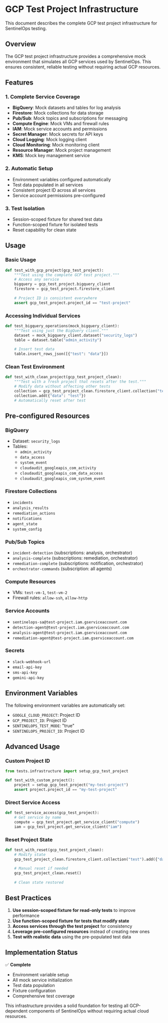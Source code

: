 # GCP Test Project Infrastructure

This document describes the complete GCP test project infrastructure for SentinelOps testing.

## Overview

The GCP test project infrastructure provides a comprehensive mock environment that simulates all GCP services used by SentinelOps. This ensures consistent, reliable testing without requiring actual GCP resources.

## Features

### 1. Complete Service Coverage
- **BigQuery**: Mock datasets and tables for log analysis
- **Firestore**: Mock collections for data storage
- **Pub/Sub**: Mock topics and subscriptions for messaging
- **Compute Engine**: Mock VMs and firewall rules
- **IAM**: Mock service accounts and permissions
- **Secret Manager**: Mock secrets for API keys
- **Cloud Logging**: Mock logging client
- **Cloud Monitoring**: Mock monitoring client
- **Resource Manager**: Mock project management
- **KMS**: Mock key management service

### 2. Automatic Setup
- Environment variables configured automatically
- Test data populated in all services
- Consistent project ID across all services
- Service account permissions pre-configured

### 3. Test Isolation
- Session-scoped fixture for shared test data
- Function-scoped fixture for isolated tests
- Reset capability for clean state

## Usage

### Basic Usage

```python
def test_with_gcp_project(gcp_test_project):
    """Test using the complete GCP test project."""
    # Access any service
    bigquery = gcp_test_project.bigquery_client
    firestore = gcp_test_project.firestore_client
    
    # Project ID is consistent everywhere
    assert gcp_test_project.project_id == "test-project"
```

### Accessing Individual Services

```python
def test_bigquery_operations(mock_bigquery_client):
    """Test using just the BigQuery client."""
    dataset = mock_bigquery_client.dataset("security_logs")
    table = dataset.table("admin_activity")
    
    # Insert test data
    table.insert_rows_json([{"test": "data"}])
```

### Clean Test Environment

```python
def test_with_clean_project(gcp_test_project_clean):
    """Test with a fresh project that resets after the test."""
    # Modify data without affecting other tests
    collection = gcp_test_project_clean.firestore_client.collection("test")
    collection.add({"data": "test"})
    # Automatically reset after test
```

## Pre-configured Resources

### BigQuery
- Dataset: `security_logs`
- Tables:
  - `admin_activity`
  - `data_access`
  - `system_event`
  - `cloudaudit_googleapis_com_activity`
  - `cloudaudit_googleapis_com_data_access`
  - `cloudaudit_googleapis_com_system_event`

### Firestore Collections
- `incidents`
- `analysis_results`
- `remediation_actions`
- `notifications`
- `agent_state`
- `system_config`

### Pub/Sub Topics
- `incident-detection` (subscriptions: analysis, orchestrator)
- `analysis-complete` (subscriptions: remediation, orchestrator)
- `remediation-complete` (subscriptions: notification, orchestrator)
- `orchestrator-commands` (subscription: all agents)

### Compute Resources
- VMs: `test-vm-1`, `test-vm-2`
- Firewall rules: `allow-ssh`, `allow-http`

### Service Accounts
- `sentinelops-sa@test-project.iam.gserviceaccount.com`
- `detection-agent@test-project.iam.gserviceaccount.com`
- `analysis-agent@test-project.iam.gserviceaccount.com`
- `remediation-agent@test-project.iam.gserviceaccount.com`

### Secrets
- `slack-webhook-url`
- `email-api-key`
- `sms-api-key`
- `gemini-api-key`

## Environment Variables

The following environment variables are automatically set:
- `GOOGLE_CLOUD_PROJECT`: Project ID
- `GCP_PROJECT_ID`: Project ID
- `SENTINELOPS_TEST_MODE`: "true"
- `SENTINELOPS_PROJECT_ID`: Project ID

## Advanced Usage

### Custom Project ID

```python
from tests.infrastructure import setup_gcp_test_project

def test_with_custom_project():
    project = setup_gcp_test_project("my-test-project")
    assert project.project_id == "my-test-project"
```

### Direct Service Access

```python
def test_service_access(gcp_test_project):
    # Get service by name
    compute = gcp_test_project.get_service_client("compute")
    iam = gcp_test_project.get_service_client("iam")
```

### Reset Project State

```python
def test_with_reset(gcp_test_project_clean):
    # Modify state
    gcp_test_project_clean.firestore_client.collection("test").add({"data": 1})
    
    # Manual reset if needed
    gcp_test_project_clean.reset()
    
    # Clean state restored
```

## Best Practices

1. **Use session-scoped fixture for read-only tests** to improve performance
2. **Use function-scoped fixture for tests that modify state**
3. **Access services through the test project** for consistency
4. **Leverage pre-configured resources** instead of creating new ones
5. **Test with realistic data** using the pre-populated test data

## Implementation Status

✅ **Complete**
- Environment variable setup
- All mock service initialization
- Test data population
- Fixture configuration
- Comprehensive test coverage

This infrastructure provides a solid foundation for testing all GCP-dependent components of SentinelOps without requiring actual cloud resources.
